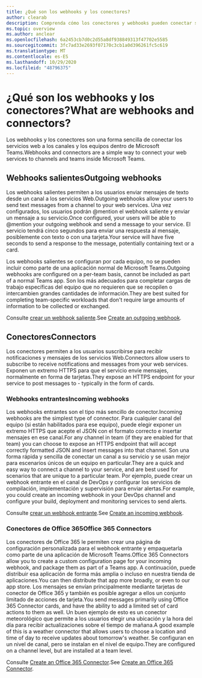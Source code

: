 ```yaml
---
title: ¿Qué son los webhooks y los conectores?
author: clearab
description: Comprenda cómo los conectores y webhooks pueden conectar sus servicios web con el cliente de Microsoft Teams.
ms.topic: overview
ms.author: anclear
ms.openlocfilehash: 6a2453cb7d0c2d55a8df938849313f47702e5585
ms.sourcegitcommit: 3fc7ad33e2693f07170c3cb1a0d396261fc5c619
ms.translationtype: MT
ms.contentlocale: es-ES
ms.lasthandoff: 10/29/2020
ms.locfileid: "48796375"
---
```

# <a name="what-are-webhooks-and-connectors"></a><span data-ttu-id="804a9-103">¿Qué son los webhooks y los conectores?</span><span class="sxs-lookup"><span data-stu-id="804a9-103">What are webhooks and connectors?</span></span>

<span data-ttu-id="804a9-104">Los webhooks y los conectores son una forma sencilla de conectar los servicios web a los canales y los equipos dentro de Microsoft Teams.</span><span class="sxs-lookup"><span data-stu-id="804a9-104">Webhooks and connectors are a simple way to connect your web services to channels and teams inside Microsoft Teams.</span></span> 

## <a name="outgoing-webhooks"></a><span data-ttu-id="804a9-105">Webhooks salientes</span><span class="sxs-lookup"><span data-stu-id="804a9-105">Outgoing webhooks</span></span>

<span data-ttu-id="804a9-106">Los webhooks salientes permiten a los usuarios enviar mensajes de texto desde un canal a los servicios Web.</span><span class="sxs-lookup"><span data-stu-id="804a9-106">Outgoing webhooks allow your users to send text messages from a channel to your web services.</span></span> <span data-ttu-id="804a9-107">Una vez configurados, los usuarios podrán @mention el webhook saliente y enviar un mensaje a su servicio.</span><span class="sxs-lookup"><span data-stu-id="804a9-107">Once configured, your users will be able to @mention your outgoing webhook and send a message to your service.</span></span> <span data-ttu-id="804a9-108">El servicio tendrá cinco segundos para enviar una respuesta al mensaje, posiblemente con texto o con una tarjeta.</span><span class="sxs-lookup"><span data-stu-id="804a9-108">Your service will have five seconds to send a response to the message, potentially containing text or a card.</span></span>

<span data-ttu-id="804a9-109">Los webhooks salientes se configuran por cada equipo, no se pueden incluir como parte de una aplicación normal de Microsoft Teams.</span><span class="sxs-lookup"><span data-stu-id="804a9-109">Outgoing webhooks are configured on a per-team basis, cannot be included as part of a normal Teams app.</span></span> <span data-ttu-id="804a9-110">Son los más adecuados para completar cargas de trabajo específicas del equipo que no requieren que se recopilen o intercambien grandes cantidades de información.</span><span class="sxs-lookup"><span data-stu-id="804a9-110">They are best suited for completing team-specific workloads that don't require large amounts of information to be collected or exchanged.</span></span>

<span data-ttu-id="804a9-111">Consulte [crear un webhook saliente](~/webhooks-and-connectors/how-to/add-outgoing-webhook.md).</span><span class="sxs-lookup"><span data-stu-id="804a9-111">See [Create an outgoing webhook](~/webhooks-and-connectors/how-to/add-outgoing-webhook.md).</span></span>

## <a name="connectors"></a><span data-ttu-id="804a9-112">Conectores</span><span class="sxs-lookup"><span data-stu-id="804a9-112">Connectors</span></span>

<span data-ttu-id="804a9-113">Los conectores permiten a los usuarios suscribirse para recibir notificaciones y mensajes de los servicios Web.</span><span class="sxs-lookup"><span data-stu-id="804a9-113">Connectors allow users to subscribe to receive notifications and messages from your web services.</span></span> <span data-ttu-id="804a9-114">Exponen un extremo HTTPS para que el servicio envíe mensajes, normalmente en forma de tarjetas.</span><span class="sxs-lookup"><span data-stu-id="804a9-114">They expose an HTTPS endpoint for your service to post messages to - typically in the form of cards.</span></span>

### <a name="incoming-webhooks"></a><span data-ttu-id="804a9-115">Webhooks entrantes</span><span class="sxs-lookup"><span data-stu-id="804a9-115">Incoming webhooks</span></span>

<span data-ttu-id="804a9-116">Los webhooks entrantes son el tipo más sencillo de conector.</span><span class="sxs-lookup"><span data-stu-id="804a9-116">Incoming webhooks are the simplest type of connector.</span></span> <span data-ttu-id="804a9-117">Para cualquier canal del equipo (si están habilitados para ese equipo), puede elegir exponer un extremo HTTPS que acepte el JSON con el formato correcto e insertar mensajes en ese canal.</span><span class="sxs-lookup"><span data-stu-id="804a9-117">For any channel in team (if they are enabled for that team) you can choose to expose an HTTPS endpoint that will accept correctly formatted JSON and insert messages into that channel.</span></span> <span data-ttu-id="804a9-118">Son una forma rápida y sencilla de conectar un canal a su servicio y se usan mejor para escenarios únicos de un equipo en particular.</span><span class="sxs-lookup"><span data-stu-id="804a9-118">They are a quick and easy way to connect a channel to your service, and are best used for scenarios that are unique to a particular team.</span></span> <span data-ttu-id="804a9-119">Por ejemplo, puede crear un webhook entrante en el canal de DevOps y configurar los servicios de compilación, implementación y supervisión para enviar alertas.</span><span class="sxs-lookup"><span data-stu-id="804a9-119">For example, you could create an incoming webhook in your DevOps channel and configure your build, deployment and monitoring services to send alerts.</span></span>

<span data-ttu-id="804a9-120">Consulte [crear un webhook entrante](~/webhooks-and-connectors/how-to/add-incoming-webhook.md).</span><span class="sxs-lookup"><span data-stu-id="804a9-120">See [Create an incoming webhook](~/webhooks-and-connectors/how-to/add-incoming-webhook.md).</span></span>

### <a name="office-365-connectors"></a><span data-ttu-id="804a9-121">Conectores de Office 365</span><span class="sxs-lookup"><span data-stu-id="804a9-121">Office 365 Connectors</span></span>

<span data-ttu-id="804a9-122">Los conectores de Office 365 le permiten crear una página de configuración personalizada para el webhook entrante y empaquetarla como parte de una aplicación de Microsoft Teams.</span><span class="sxs-lookup"><span data-stu-id="804a9-122">Office 365 Connectors allow you to create a custom configuration page for your incoming webhook, and package them as part of a Teams app.</span></span> <span data-ttu-id="804a9-123">A continuación, puede distribuir esa aplicación de forma más amplia o incluso en nuestra tienda de aplicaciones.</span><span class="sxs-lookup"><span data-stu-id="804a9-123">You can then distribute that app more broadly, or even to our app store.</span></span> <span data-ttu-id="804a9-124">Los mensajes se envían principalmente mediante tarjetas de conector de Office 365 y también es posible agregar a ellos un conjunto limitado de acciones de tarjeta.</span><span class="sxs-lookup"><span data-stu-id="804a9-124">You send messages primarily using Office 365 Connector cards, and have the ability to add a limited set of card actions to them as well.</span></span> <span data-ttu-id="804a9-125">Un buen ejemplo de esto es un conector meteorológico que permite a los usuarios elegir una ubicación y la hora del día para recibir actualizaciones sobre el tiempo de mañana.</span><span class="sxs-lookup"><span data-stu-id="804a9-125">A good example of this is a weather connector that allows users to choose a location and time of day to receive updates about tomorrow's weather.</span></span> <span data-ttu-id="804a9-126">Se configuran en un nivel de canal, pero se instalan en el nivel de equipo.</span><span class="sxs-lookup"><span data-stu-id="804a9-126">They are configured on a channel level, but are installed at a team level.</span></span>

<span data-ttu-id="804a9-127">Consulte [Create an Office 365 Connector](~/webhooks-and-connectors/how-to/connectors-creating.md).</span><span class="sxs-lookup"><span data-stu-id="804a9-127">See [Create an Office 365 Connector](~/webhooks-and-connectors/how-to/connectors-creating.md).</span></span>
